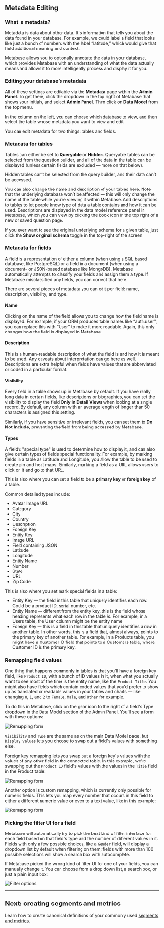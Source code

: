 
## Metadata Editing

### What is metadata?
Metadata is data about other data. It's information that tells you about the data found in your database. For example, we could label a field that looks like just a bunch of numbers with the label “latitude,” which would give that field additional meaning and context.

Metabase allows you to optionally annotate the data in your database, which provides Metabase with an understanding of what the data actually means and allows it to more intelligently process and display it for you.

### Editing your database’s metadata
All of these settings are editable via the **Metadata** page within the **Admin Panel**. To get there, click the dropdown in the top right of Metabase that shows your initials, and select **Admin Panel**. Then click on **Data Model** from the top menu.

In the column on the left, you can choose which database to view, and then select the table whose metadata you want to view and edit.

You can edit metadata for two things: tables and fields.

### Metadata for tables
Tables can either be set to **Queryable** or **Hidden**. Queryable tables can be selected from the question builder, and all of the data in the table can be displayed (unless certain fields are excluded — more on that below).

Hidden tables can’t be selected from the query builder, and their data can’t be accessed.

You can also change the name and description of your tables here. Note that the underlying database won’t be affected — this will only change the name of the table while you’re viewing it within Metabase. Add descriptions to tables to let people know type of data a table contains and how it can be used. Descriptions are displayed in the data model reference panel in Metabase, which you can view by clicking the book icon in the top right of a new or saved question page.

If you ever want to see the original underlying schema for a given table, just click the **Show original schema** toggle in the top-right of the screen.


### Metadata for fields

A field is a representation of either a column (when using a SQL based database, like PostgreSQL) or a field in a document (when using a document- or JSON-based database like MongoDB). Metabase automatically attempts to classify your fields and assign them a type. If Metabase misclassified any fields, you can correct that here.

There are several pieces of metadata you can edit per field: name, description, visibility, and type.

#### Name

Clicking on the name of the field allows you to change how the field name is displayed. For example, if your ORM produces table names like “auth.user", you can replace this with “User” to make it more readable. Again, this only changes how the field is displayed in Metabase.

#### Description

This is a human-readable description of what the field is and how it is meant to be used. Any caveats about interpretation can go here as well. Descriptions are extra helpful when fields have values that are abbreviated or coded in a particular format.

#### Visibility

Every field in a table shows up in Metabase by default. If you have really long data in certain fields, like descriptions or biographies, you can set the visibility to display the field **Only in Detail Views** when looking at a single record. By default, any column with an average length of longer than 50 characters is assigned this setting.

Similarly, if you have sensitive or irrelevant fields, you can set them to **Do Not Include**, preventing the field from being accessed by Metabase.

#### Types

A field’s "special type" is used to determine how to display it, and can also give certain types of fields special functionality. For example, by marking fields in a table as Latitude and Longitude, you allow the table to be used to create pin and heat maps. Similarly, marking a field as a URL allows users to click on it and go to that URL.

This is also where you can set a field to be a **primary key** or **foreign key** of a table.

Common detailed types include:

* Avatar Image URL
* Category
* City
* Country
* Description
* Foreign Key
* Entity Key
* Image URL
* Field containing JSON
* Latitude
* Longitude
* Entity Name
* Number
* State
* URL
* Zip Code

This is also where you set mark special fields in a table:

* Entity Key — the field in this table that uniquely identifies each row. Could be a product ID, serial number, etc.
* Entity Name — different from the entity key, this is the field whose heading represents what each row in the table *is*. For example, in a Users table, the User column might be the entity name.
* Foreign Key — this is a field in this table that uniquely identifies a *row* in another table. In other words, this is a field that, almost always, points to the primary key of another table. For example, in a Products table, you might have a Customer ID field that points to a Customers table, where Customer ID is the primary key.

### Remapping field values
One thing that happens commonly in tables is that you'll have a foreign key field, like `Product ID`, with a bunch of ID values in it, when what you actually want to see most of the time is the entity name, like the `Product Title`. You might also have fields which contain coded values that you'd prefer to show up as translated or readable values in your tables and charts — like changing `0`, `1`, and `2` to `Female`, `Male`, and `Other` for example.

To do this in Metabase, click on the gear icon to the right of a field's Type dropdown in the Data Model section of the Admin Panel. You'll see a form with these options:

![Remapping form](./images/remapping/form.png)

`Visibility` and `Type` are the same as on the main Data Model page, but `Display values` lets you choose to swap out a field's values with something else.

Foreign key remapping lets you swap out a foreign key's values with the values of any other field in the connected table. In this example, we're swapping out the `Product ID` field's values with the values in the `Title` field in the Product table:

![Remapping form](./images/remapping/fk-mapping.png)

Another option is custom remapping, which is currently only possible for numeric fields. This lets you map every number that occurs in this field to either a different numeric value or even to a text value, like in this example:

![Remapping form](./images/remapping/custom-mapping.png)

### Picking the filter UI for a field

Metabase will automatically try to pick the best kind of filter interface for each field based on that field's type and the number of different values in it. Fields with only a few possible choices, like a `Gender` field, will display a dropdown list by default when filtering on them; fields with more than 100 possible selections will show a search box with autocomplete.

If Metabase picked the wrong kind of filter UI for one of your fields, you can manually change it. You can choose from a drop down list, a search box, or just a plain input box:

![Filter options](./images/filter-options.png)

---

## Next: creating segments and metrics
Learn how to create canonical definitions of your commonly used [segments and metrics](07-segments-and-metrics.md).
